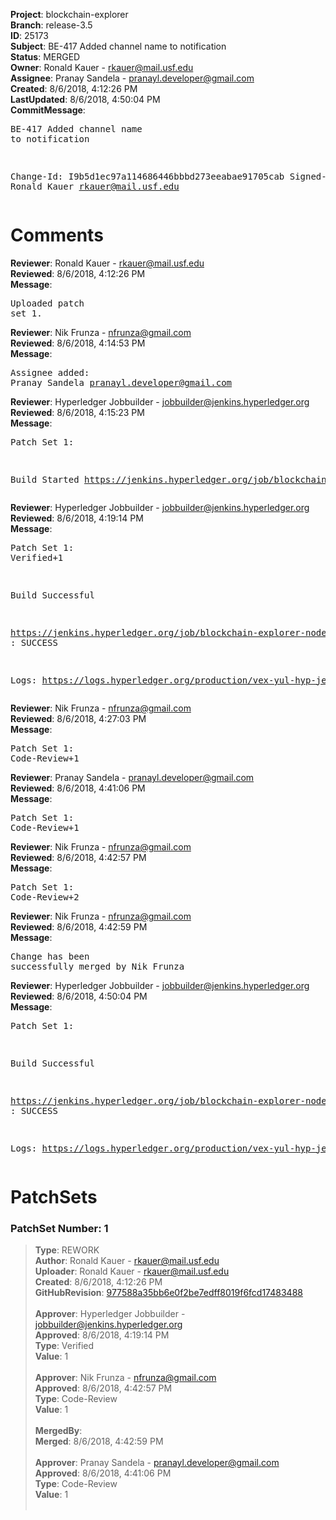 <strong>Project</strong>: blockchain-explorer<br><strong>Branch</strong>: release-3.5<br><strong>ID</strong>: 25173<br><strong>Subject</strong>: BE-417 Added channel name to notification<br><strong>Status</strong>: MERGED<br><strong>Owner</strong>: Ronald Kauer - rkauer@mail.usf.edu<br><strong>Assignee</strong>: Pranay Sandela - pranayl.developer@gmail.com<br><strong>Created</strong>: 8/6/2018, 4:12:26 PM<br><strong>LastUpdated</strong>: 8/6/2018, 4:50:04 PM<br><strong>CommitMessage</strong>:<br><pre>BE-417 Added channel name to notification

Change-Id: I9b5d1ec97a114686446bbbd273eeabae91705cab
Signed-off-by: Ronald Kauer <rkauer@mail.usf.edu>
</pre><h1>Comments</h1><strong>Reviewer</strong>: Ronald Kauer - rkauer@mail.usf.edu<br><strong>Reviewed</strong>: 8/6/2018, 4:12:26 PM<br><strong>Message</strong>: <pre>Uploaded patch set 1.</pre><strong>Reviewer</strong>: Nik Frunza - nfrunza@gmail.com<br><strong>Reviewed</strong>: 8/6/2018, 4:14:53 PM<br><strong>Message</strong>: <pre>Assignee added: Pranay Sandela <pranayl.developer@gmail.com></pre><strong>Reviewer</strong>: Hyperledger Jobbuilder - jobbuilder@jenkins.hyperledger.org<br><strong>Reviewed</strong>: 8/6/2018, 4:15:23 PM<br><strong>Message</strong>: <pre>Patch Set 1:

Build Started https://jenkins.hyperledger.org/job/blockchain-explorer-node6-verify-x86_64/369/</pre><strong>Reviewer</strong>: Hyperledger Jobbuilder - jobbuilder@jenkins.hyperledger.org<br><strong>Reviewed</strong>: 8/6/2018, 4:19:14 PM<br><strong>Message</strong>: <pre>Patch Set 1: Verified+1

Build Successful 

https://jenkins.hyperledger.org/job/blockchain-explorer-node6-verify-x86_64/369/ : SUCCESS

Logs: https://logs.hyperledger.org/production/vex-yul-hyp-jenkins-3/blockchain-explorer-node6-verify-x86_64/369</pre><strong>Reviewer</strong>: Nik Frunza - nfrunza@gmail.com<br><strong>Reviewed</strong>: 8/6/2018, 4:27:03 PM<br><strong>Message</strong>: <pre>Patch Set 1: Code-Review+1</pre><strong>Reviewer</strong>: Pranay Sandela - pranayl.developer@gmail.com<br><strong>Reviewed</strong>: 8/6/2018, 4:41:06 PM<br><strong>Message</strong>: <pre>Patch Set 1: Code-Review+1</pre><strong>Reviewer</strong>: Nik Frunza - nfrunza@gmail.com<br><strong>Reviewed</strong>: 8/6/2018, 4:42:57 PM<br><strong>Message</strong>: <pre>Patch Set 1: Code-Review+2</pre><strong>Reviewer</strong>: Nik Frunza - nfrunza@gmail.com<br><strong>Reviewed</strong>: 8/6/2018, 4:42:59 PM<br><strong>Message</strong>: <pre>Change has been successfully merged by Nik Frunza</pre><strong>Reviewer</strong>: Hyperledger Jobbuilder - jobbuilder@jenkins.hyperledger.org<br><strong>Reviewed</strong>: 8/6/2018, 4:50:04 PM<br><strong>Message</strong>: <pre>Patch Set 1:

Build Successful 

https://jenkins.hyperledger.org/job/blockchain-explorer-node6-merge-x86_64/207/ : SUCCESS

Logs: https://logs.hyperledger.org/production/vex-yul-hyp-jenkins-3/blockchain-explorer-node6-merge-x86_64/207</pre><h1>PatchSets</h1><h3>PatchSet Number: 1</h3><blockquote><strong>Type</strong>: REWORK<br><strong>Author</strong>: Ronald Kauer - rkauer@mail.usf.edu<br><strong>Uploader</strong>: Ronald Kauer - rkauer@mail.usf.edu<br><strong>Created</strong>: 8/6/2018, 4:12:26 PM<br><strong>GitHubRevision</strong>: [977588a35bb6e0f2be7edff8019f6fcd17483488](https://github.com/hyperledger/blockchain-explorer/commit/977588a35bb6e0f2be7edff8019f6fcd17483488)<br><br><strong>Approver</strong>: Hyperledger Jobbuilder - jobbuilder@jenkins.hyperledger.org<br><strong>Approved</strong>: 8/6/2018, 4:19:14 PM<br><strong>Type</strong>: Verified<br><strong>Value</strong>: 1<br><br><strong>Approver</strong>: Nik Frunza - nfrunza@gmail.com<br><strong>Approved</strong>: 8/6/2018, 4:42:57 PM<br><strong>Type</strong>: Code-Review<br><strong>Value</strong>: 1<br><br><strong>MergedBy</strong>:<br><strong>Merged</strong>: 8/6/2018, 4:42:59 PM<br><br><strong>Approver</strong>: Pranay Sandela - pranayl.developer@gmail.com<br><strong>Approved</strong>: 8/6/2018, 4:41:06 PM<br><strong>Type</strong>: Code-Review<br><strong>Value</strong>: 1<br><br></blockquote>
